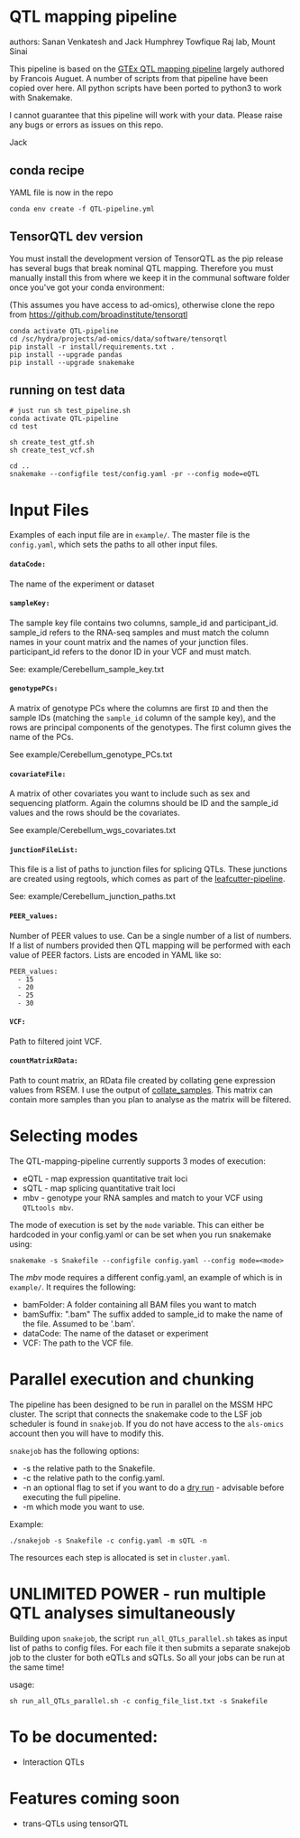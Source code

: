 QTL mapping pipeline
=====================

authors: Sanan Venkatesh and Jack Humphrey
Towfique Raj lab, Mount Sinai

This pipeline is based on the [GTEx QTL mapping pipeline](https://github.com/broadinstitute/gtex-pipeline/tree/master/qtl) largely authored by Francois Auguet. A number of scripts from that pipeline have been copied over here. All python scripts have been ported to python3 to work with Snakemake.

I cannot guarantee that this pipeline will work with your data. Please raise any bugs or errors as issues on this repo.

Jack


## conda recipe

YAML file is now in the repo 

```
conda env create -f QTL-pipeline.yml
```

## TensorQTL dev version

You must install the development version of TensorQTL as the pip release has several bugs that break nominal QTL mapping.
Therefore you must manually install this from where we keep it in the communal software folder once you've got your conda environment:

(This assumes you have access to ad-omics), otherwise clone the repo from https://github.com/broadinstitute/tensorqtl

```
conda activate QTL-pipeline
cd /sc/hydra/projects/ad-omics/data/software/tensorqtl
pip install -r install/requirements.txt .
pip install --upgrade pandas
pip install --upgrade snakemake

```

## running on test data

```
# just run sh test_pipeline.sh
conda activate QTL-pipeline
cd test

sh create_test_gtf.sh  
sh create_test_vcf.sh

cd ..
snakemake --configfile test/config.yaml -pr --config mode=eQTL
```


# Input Files

Examples of each input file are in `example/`. The master file is the `config.yaml`, which sets the paths to all other input files. 


#### `dataCode:`  
  The name of the experiment or dataset
  
#### `sampleKey:` 

  The sample key file contains two columns, sample_id and participant_id. sample_id refers to the RNA-seq samples and must match the column names in your count matrix and the names of your junction files. participant_id refers to the donor ID in your VCF and must match. 

  See: example/Cerebellum_sample_key.txt
  
#### `genotypePCs:` 
  A matrix of genotype PCs where the columns are first `ID` and then the sample IDs (matching the `sample_id` column of the sample key), and the rows are principal components of the genotypes. The first column gives the name of the PCs. 
 
 See example/Cerebellum_genotype_PCs.txt 
 
#### `covariateFile:`
  A matrix of other covariates you want to include such as sex and sequencing platform. Again the columns should be ID and the sample_id values and the rows should be the covariates.
  
  See example/Cerebellum_wgs_covariates.txt 

#### `junctionFileList:`
   This file is a list of paths to junction files for splicing QTLs. These junctions are created using regtools, which comes as part of the [leafcutter-pipeline](https://github.com/RajLabMSSM/leafcutter-pipeline).
  
   See: example/Cerebellum_junction_paths.txt 
  
#### `PEER_values: `
  Number of PEER values to use. Can be a single number of a list of numbers. If a list of numbers provided then QTL mapping will be performed with each value of PEER factors. Lists are encoded in YAML like so:

  ```
  PEER_values:
    - 15
    - 20
    - 25
    - 30
  ```
  
#### `VCF:` 
  Path to filtered joint VCF.

#### `countMatrixRData:` 
  Path to count matrix, an RData file created by collating gene expression values from RSEM. I use the output of [collate_samples](https://github.com/RajLabMSSM/RNA-pipelines/tree/master/collate_samples).
  This matrix can contain more samples than you plan to analyse as the matrix will be filtered.

# Selecting modes

The QTL-mapping-pipeline currently supports 3 modes of execution:
 * eQTL - map expression quantitative trait loci
 * sQTL - map splicing quantitative trait loci
 * mbv - genotype your RNA samples and match to your VCF using `QTLtools mbv`.

The mode of execution is set by the `mode` variable. This can either be hardcoded in your config.yaml or can be set when you run snakemake using:

```
snakemake -s Snakefile --configfile config.yaml --config mode=<mode>
```

The _mbv_ mode requires a different config.yaml, an example of which is in `example/`. It requires the following:

* bamFolder:
  A folder containing all BAM files you want to match
* bamSuffix: ".bam"
  The suffix added to sample_id to make the name of the file. Assumed to be '.bam'.
* dataCode: 
  The name of the dataset or experiment
* VCF: 
  The path to the VCF file.
  
  
 # Parallel execution and chunking
 
 The pipeline has been designed to be run in parallel on the MSSM HPC cluster. The script that connects the snakemake code to the LSF job scheduler is found in `snakejob`.  If you do not have access to the `als-omics` account then you will have to modify this. 
 
 `snakejob` has the following options:
  * -s the relative path to the Snakefile.
  * -c the relative path to the config.yaml.
  * -n an optional flag to set if you want to do a [dry run](https://snakemake.readthedocs.io/en/v5.1.4/executable.html#useful-command-line-arguments) - advisable before executing the full pipeline.
  * -m which mode you want to use.

Example:

```
./snakejob -s Snakefile -c config.yaml -m sQTL -n
```


The resources each step is allocated is set in `cluster.yaml`. 

# UNLIMITED POWER - run multiple QTL analyses simultaneously

Building upon `snakejob`, the script `run_all_QTLs_parallel.sh` takes as input list of paths to config files. For each file it then submits a separate snakejob job to the cluster for both eQTLs and sQTLs. So all your jobs can be run at the same time!

usage:

```
sh run_all_QTLs_parallel.sh -c config_file_list.txt -s Snakefile
``` 
 
# To be documented:

* Interaction QTLs

 # Features coming soon
 
 * trans-QTLs using tensorQTL
  
